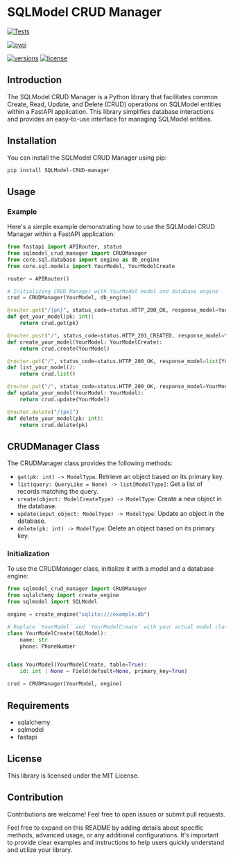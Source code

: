 # SQLModel CRUD Manager

[![Tests](https://github.com/EChachati/SQLModel-CRUD-manager/workflows/testing.yml/badge.svg)](https://github.com/EChachati/SQLModel-CRUD-manager/actions/workflows/testing.yml)

[![pypi](https://img.shields.io/pypi/v/SQLModel-CRUD-manager.svg)](https://pypi.python.org/pypi/SQLModel-CRUD-manager)

[![versions](https://img.shields.io/pypi/pyversions/SQLModel-CRUD-manager.svg)](https://github.com/EChachati/SQLModel-CRUD-manager)
[![license](https://img.shields.io/github/license/EChachati/SQLModel-CRUD-manager.svg)](https://github.com/EChachati/SQLModel-CRUD-manager/blob/master/LICENSE)

## Introduction

The SQLModel CRUD Manager is a Python library that facilitates common Create, Read, Update, and Delete (CRUD) operations on SQLModel entities within a FastAPI application. This library simplifies database interactions and provides an easy-to-use interface for managing SQLModel entities.

## Installation

You can install the SQLModel CRUD Manager using pip:

```bash
pip install SQLModel-CRUD-manager
```

## Usage

### Example

Here's a simple example demonstrating how to use the SQLModel CRUD Manager within a FastAPI application:

```python
from fastapi import APIRouter, status
from sqlmodel_crud_manager import CRUDManager
from core.sql.database import engine as db_engine
from core.sql.models import YourModel, YourModelCreate

router = APIRouter()

# Initializing CRUD Manager with YourModel model and database engine
crud = CRUDManager(YourModel, db_engine)

@router.get("/{pk}", status_code=status.HTTP_200_OK, response_model=YourModel)
def get_your_model(pk: int):
    return crud.get(pk)

@router.post("/", status_code=status.HTTP_201_CREATED, response_model=YourModel)
def create_your_model(YourModel: YourModelCreate):
    return crud.create(YourModel)

@router.get("/", status_code=status.HTTP_200_OK, response_model=list[YourModel])
def list_your_model():
    return crud.list()

@router.put("/", status_code=status.HTTP_200_OK, response_model=YourModel)
def update_your_model(YourModel: YourModel):
    return crud.update(YourModel)

@router.delete("/{pk}")
def delete_your_model(pk: int):
    return crud.delete(pk)
```

## CRUDManager Class

The CRUDManager class provides the following methods:

- `get(pk: int) -> ModelType`: Retrieve an object based on its primary key.
- `list(query: QueryLike = None) -> list[ModelType]`: Get a list of records matching the query.
- `create(object: ModelCreateType) -> ModelType`: Create a new object in the database.
- `update(input_object: ModelType) -> ModelType`: Update an object in the database.
- `delete(pk: int) -> ModelType`: Delete an object based on its primary key.

### Initialization

To use the CRUDManager class, initialize it with a model and a database engine:

```python
from sqlmodel_crud_manager import CRUDManager
from sqlalchemy import create_engine
from sqlmodel import SQLModel

engine = create_engine("sqlite:///example.db")

# Replace `YourModel` and `YourModelCreate` with your actual model classes
class YourModelCreate(SQLModel):
    name: str
    phone: PhoneNumber


class YourModel(YourModelCreate, table=True):
    id: int | None = Field(default=None, primary_key=True)

crud = CRUDManager(YourModel, engine)
```

## Requirements

- sqlalchemy
- sqlmodel
- fastapi

## License

This library is licensed under the MIT License.

## Contribution

Contributions are welcome! Feel free to open issues or submit pull requests.

Feel free to expand on this README by adding details about specific methods, advanced usage, or any additional configurations. It's important to provide clear examples and instructions to help users quickly understand and utilize your library.
